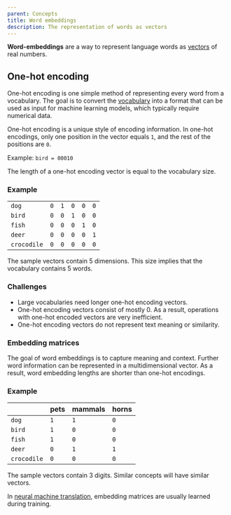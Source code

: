 ```yaml
---
parent: Concepts
title: Word embeddings
description: The representation of words as vectors
---
```


**Word-embeddings** are a way to represent language words as [vectors](/vector.md) of real numbers.

## One-hot encoding

One-hot encoding is one simple method of representing every word from a vocabulary.
The goal is to convert the [vocabulary](/vocabulary.md) into a format that can be used as input for machine learning models, which typically require numerical data.

One-hot encoding is a unique style of encoding information.
In one-hot encodings, only one position in the vector equals `1`, and the rest of the positions are `0`.


Example: `bird = 00010`

The length of a one-hot encoding vector is equal to the vocabulary size.

### Example

|    |    |    |    |    |    |
| -- | -- | -- | -- | -- | -- |
| `dog` | `0` | `1` | `0` | `0` | `0` |
| `bird` | `0` | `0` | `1` | `0` | `0` |
| `fish` | `0` | `0` | `0` | `1` | `0` |
| `deer` | `0` | `0` | `0` | `0` | `1` |
| `crocodile` | `0` | `0` | `0` | `0` | `0` |

The sample vectors contain 5 dimensions.
This size implies that the vocabulary contains 5 words.

### Challenges

- Large vocabularies need longer one-hot encoding vectors.
- One-hot encoding vectors consist of mostly 0.
As a result, operations with one-hot encoded vectors are very inefficient.
- One-hot encoding vectors do not represent text meaning or similarity.

### Embedding matrices

The goal of word embeddings is to capture meaning and context.
Further word information can be represented in a multidimensional vector.
As a result, word embedding lengths are shorter than one-hot encodings.

### Example

|    | pets | mammals | horns |
| -- | -- | -- | -- |
| `dog` | `1` | `1` | `0` |
| `bird` | `1` | `0` | `0` |
| `fish` | `1` | `0` | `0` |
| `deer` | `0` | `1` | `1` |
| `crocodile` | `0` | `0` | `0` |

The sample vectors contain 3 digits.
Similar concepts will have similar vectors.

In [neural machine translation](/neural-machine-translation), embedding matrices are usually learned during training.
